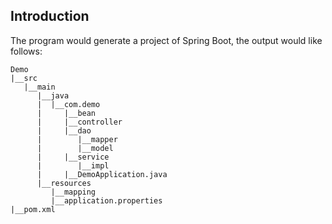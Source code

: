 ## Introduction
The program would generate a project of Spring Boot, the output would like follows:
```
Demo
|__src
   |__main
      |__java
      |  |__com.demo
      |     |__bean
      |     |__controller
      |     |__dao
      |	       |__mapper
      |	       |__model
      |     |__service
      |        |__impl
      |     |__DemoApplication.java
      |__resources
         |__mapping
         |__application.properties
|__pom.xml
```

